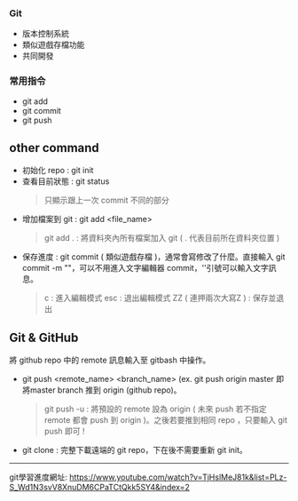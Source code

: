 ### Git
- 版本控制系統
- 類似遊戲存檔功能
- 共同開發

### 常用指令
- git add
- git commit
- git push

## other command
- 初始化 repo : git init
- 查看目前狀態 : git status
  > 只顯示跟上一次 commit 不同的部分
- 增加檔案到 git : git add <file_name>
  > git add . : 將資料夾內所有檔案加入 git ( . 代表目前所在資料夾位置 )
- 保存進度 : git commit ( 類似遊戲存檔 )，通常會寫修改了什麼。直接輸入  git commit -m ""，可以不用進入文字編輯器 commit，''引號可以輸入文字訊息。
  > c : 進入編輯模式
  > esc : 退出編輯模式
  > ZZ ( 連押兩次大寫Z ) : 保存並退出

## Git & GitHub
將 github repo 中的 remote 訊息輸入至 gitbash 中操作。
- git push <remote_name> <branch_name> (ex. git push origin master 即將master branch 推到 origin (github repo)。
  > git push -u : 將預設的 remote 設為 origin ( 未來 push 若不指定 remote 都會 push 到 origin )。之後若要推到相同 repo ，只要輸入 git push 即可 !
- git clone <link> : 完整下載遠端的 git repo，下在後不需要重新 git init。

--------------

git學習進度網址: https://www.youtube.com/watch?v=TjHslMeJ81k&list=PLz-S_Wd1N3svV8XnuDM6CPaTCtQkk5SY4&index=2
